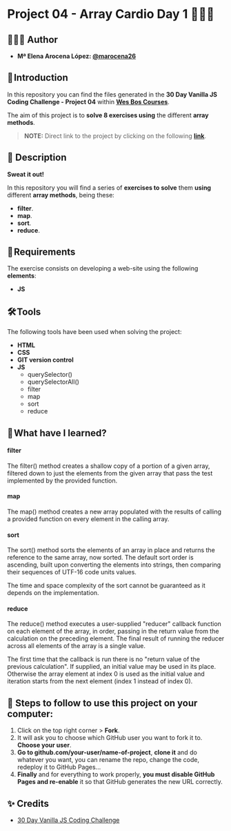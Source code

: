 # Project 04 - Array Cardio Day 1 🏃🏻‍♀️

## 👩🏻‍💻 Author 

- **Mª Elena Arocena López: [@marocena26](https://github.com/marocena26)**

## 🚀 Introduction

In this repository you can find the files generated in the **30 Day Vanilla JS Coding Challenge - Project 04** within **[Wes Bos Courses](https://courses.wesbos.com/)**.

The aim of this project is to **solve 8 exercises using** the different **array methods**. 

> **NOTE:** Direct link to the project by clicking on the following **[link](https://marocena26.github.io/JS30-challenges-array-cardio-1/)**.

## 👾 Description 

**Sweat it out!**

In this repository you will find a series of **exercises to solve** them **using** different **array methods**, being these:
- **filter**.
- **map**.
- **sort**.
- **reduce**. 
## 📝 Requirements

The exercise consists on developing a web-site using the following **elements**:

- **JS**

## 🛠️ Tools

The following tools have been used when solving the project:

- **HTML**
- **CSS**
- **GIT version control**
- **JS**
  - querySelector()
  - querySelectorAll()
  - filter
  - map
  - sort
  - reduce

## 📖 What have I learned?

#### **filter**

The filter() method creates a shallow copy of a portion of a given array, filtered down to just the elements from the given array that pass the test implemented by the provided function.

#### **map**

The map() method creates a new array populated with the results of calling a provided function on every element in the calling array.

#### **sort**

The sort() method sorts the elements of an array in place and returns the reference to the same array, now sorted. The default sort order is ascending, built upon converting the elements into strings, then comparing their sequences of UTF-16 code units values.

The time and space complexity of the sort cannot be guaranteed as it depends on the implementation.

#### **reduce**

The reduce() method executes a user-supplied "reducer" callback function on each element of the array, in order, passing in the return value from the calculation on the preceding element. The final result of running the reducer across all elements of the array is a single value.

The first time that the callback is run there is no "return value of the previous calculation". If supplied, an initial value may be used in its place. Otherwise the array element at index 0 is used as the initial value and iteration starts from the next element (index 1 instead of index 0).

## 💾 Steps to follow to use this project on your computer:

1. Click on the top right corner > **Fork**.
2. It will ask you to choose which GitHub user you want to fork it to. **Choose your user**.
3. **Go to github.com/your-user/name-of-project**, **clone it** and do whatever you want, you can rename the repo, change the code, redeploy it to GitHub Pages...
4. **Finally** and for everything to work properly, **you must disable GitHub Pages and re-enable** it so that GitHub generates the new URL correctly.

## ✨ Credits

- [30 Day Vanilla JS Coding Challenge](https://javascript30.com/)

